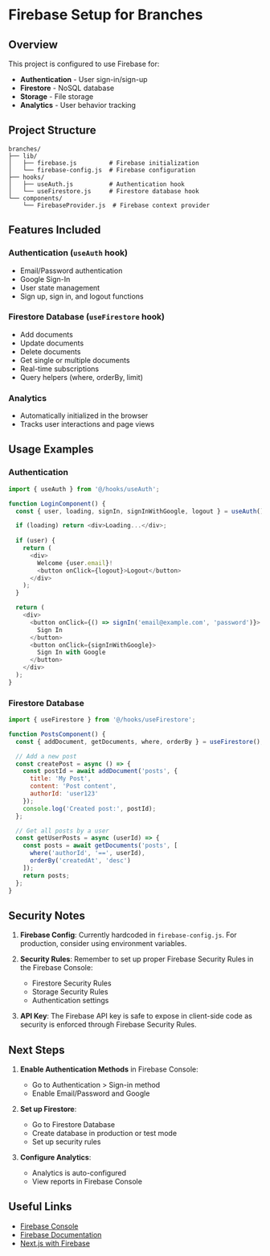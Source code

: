 # Firebase Setup for Branches

## Overview
This project is configured to use Firebase for:
- **Authentication** - User sign-in/sign-up
- **Firestore** - NoSQL database
- **Storage** - File storage
- **Analytics** - User behavior tracking

## Project Structure

```
branches/
├── lib/
│   ├── firebase.js         # Firebase initialization
│   └── firebase-config.js  # Firebase configuration
├── hooks/
│   ├── useAuth.js          # Authentication hook
│   └── useFirestore.js     # Firestore database hook
└── components/
    └── FirebaseProvider.js  # Firebase context provider
```

## Features Included

### Authentication (`useAuth` hook)
- Email/Password authentication
- Google Sign-In
- User state management
- Sign up, sign in, and logout functions

### Firestore Database (`useFirestore` hook)
- Add documents
- Update documents
- Delete documents
- Get single or multiple documents
- Real-time subscriptions
- Query helpers (where, orderBy, limit)

### Analytics
- Automatically initialized in the browser
- Tracks user interactions and page views

## Usage Examples

### Authentication
```javascript
import { useAuth } from '@/hooks/useAuth';

function LoginComponent() {
  const { user, loading, signIn, signInWithGoogle, logout } = useAuth();

  if (loading) return <div>Loading...</div>;
  
  if (user) {
    return (
      <div>
        Welcome {user.email}!
        <button onClick={logout}>Logout</button>
      </div>
    );
  }

  return (
    <div>
      <button onClick={() => signIn('email@example.com', 'password')}>
        Sign In
      </button>
      <button onClick={signInWithGoogle}>
        Sign In with Google
      </button>
    </div>
  );
}
```

### Firestore Database
```javascript
import { useFirestore } from '@/hooks/useFirestore';

function PostsComponent() {
  const { addDocument, getDocuments, where, orderBy } = useFirestore();

  // Add a new post
  const createPost = async () => {
    const postId = await addDocument('posts', {
      title: 'My Post',
      content: 'Post content',
      authorId: 'user123'
    });
    console.log('Created post:', postId);
  };

  // Get all posts by a user
  const getUserPosts = async (userId) => {
    const posts = await getDocuments('posts', [
      where('authorId', '==', userId),
      orderBy('createdAt', 'desc')
    ]);
    return posts;
  };
}
```

## Security Notes

1. **Firebase Config**: Currently hardcoded in `firebase-config.js`. For production, consider using environment variables.

2. **Security Rules**: Remember to set up proper Firebase Security Rules in the Firebase Console:
   - Firestore Security Rules
   - Storage Security Rules
   - Authentication settings

3. **API Key**: The Firebase API key is safe to expose in client-side code as security is enforced through Firebase Security Rules.

## Next Steps

1. **Enable Authentication Methods** in Firebase Console:
   - Go to Authentication > Sign-in method
   - Enable Email/Password and Google

2. **Set up Firestore**:
   - Go to Firestore Database
   - Create database in production or test mode
   - Set up security rules

3. **Configure Analytics**:
   - Analytics is auto-configured
   - View reports in Firebase Console

## Useful Links
- [Firebase Console](https://console.firebase.google.com/)
- [Firebase Documentation](https://firebase.google.com/docs)
- [Next.js with Firebase](https://firebase.google.com/docs/web/setup)
